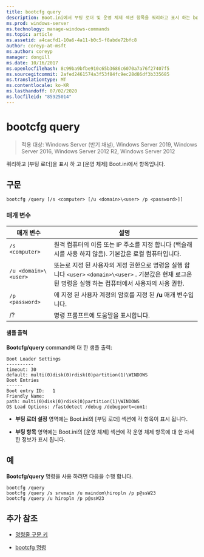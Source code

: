 ```yaml
---
title: bootcfg query
description: Boot.ini에서 부팅 로더 및 운영 체제 섹션 항목을 쿼리하고 표시 하는 bootcfg 쿼리 명령에 대 한 참조 문서입니다.
ms.prod: windows-server
ms.technology: manage-windows-commands
ms.topic: article
ms.assetid: a4cacfd1-10a6-4a11-b0c5-f8abde72bfc8
author: coreyp-at-msft
ms.author: coreyp
manager: dongill
ms.date: 10/16/2017
ms.openlocfilehash: 8c99ba9bfbe910c65b3686c6070a7a76f27407f5
ms.sourcegitcommit: 2afed2461574a3f53f84fc9ec28d86df3b335685
ms.translationtype: MT
ms.contentlocale: ko-KR
ms.lasthandoff: 07/02/2020
ms.locfileid: "85925014"
---
```

# <a name="bootcfg-query"></a>bootcfg query

> 적용 대상: Windows Server (반기 채널), Windows Server 2019, Windows Server 2016, Windows Server 2012 R2, Windows Server 2012

쿼리하고 [부팅 로더]을 표시 하 고 [운영 체제] Boot.ini에서 항목입니다.

## <a name="syntax"></a>구문

```
bootcfg /query [/s <computer> [/u <domain>\<user> /p <password>]]
```

### <a name="parameters"></a>매개 변수

| 매개 변수 | 설명 |
| --------- | ----------- |
| `/s <computer>` | 원격 컴퓨터의 이름 또는 IP 주소를 지정 합니다 (백슬래시를 사용 하지 않음). 기본값은 로컬 컴퓨터입니다. |
| `/u <domain>\<user>`  | 또는로 지정 된 사용자의 계정 권한으로 명령을 실행 합니다 `<user>` `<domain>\<user>` . 기본값은 현재 로그온 된 명령을 실행 하는 컴퓨터에서 사용자의 사용 권한. |
| `/p <password>` | 에 지정 된 사용자 계정의 암호를 지정 된 **/u** 매개 변수입니다. |
| /? | 명령 프롬프트에 도움말을 표시합니다. |

#### <a name="sample-output"></a>샘플 출력

**Bootcfg/query** command에 대 한 샘플 출력:

```
Boot Loader Settings
----------
timeout: 30
default: multi(0)disk(0)rdisk(0)partition(1)\WINDOWS
Boot Entries
------
Boot entry ID:   1
Friendly Name:
path: multi(0)disk(0)rdisk(0)partition(1)\WINDOWS
OS Load Options: /fastdetect /debug /debugport=com1:
```

- **부팅 로더 설정** 영역에는 Boot.ini의 [부팅 로더] 섹션에 각 항목이 표시 됩니다.

- **부팅 항목** 영역에는 Boot.ini의 [운영 체제] 섹션에 각 운영 체제 항목에 대 한 자세한 정보가 표시 됩니다.

## <a name="examples"></a>예

**Bootcfg/query** 명령을 사용 하려면 다음을 수행 합니다.

```
bootcfg /query
bootcfg /query /s srvmain /u maindom\hiropln /p p@ssW23
bootcfg /query /u hiropln /p p@ssW23
```

## <a name="additional-references"></a>추가 참조

- [명령줄 구문 키](command-line-syntax-key.md)

- [bootcfg 명령](bootcfg.md)
